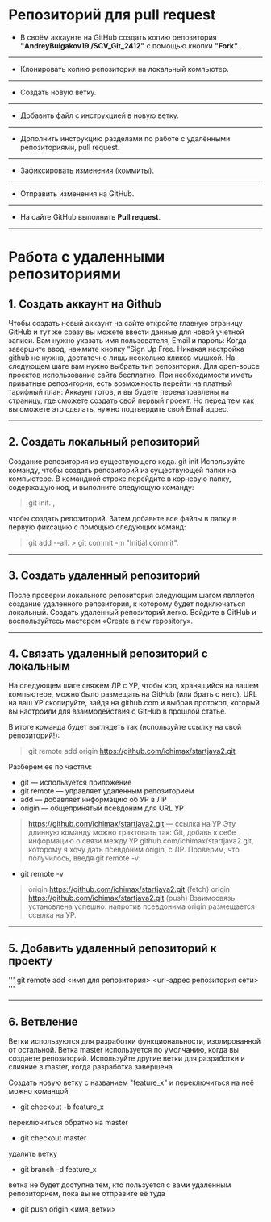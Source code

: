 # Репозиторий для **pull request**
* В своём аккаунте на GitHub создать копию репозитория **"AndreyBulgakov19
/SCV_Git_2412"** с помощью кнопки **"Fork"**.
---
* Клонировать копию репозитория на локальный компьютер.
---
* Создать новую ветку.
---
* Добавить файл с инструкцией в новую ветку.
---
* Дополнить инструкцию разделами по работе с удалёнными репозиториями, pull request.
---
* Зафиксировать изменения (коммиты).
---
* Отправить изменения на GitHub.
---
* На сайте GitHub выполнить **Pull request**.
---
# Работа с удаленными репозиториями 

## 1. Создать аккаунт на Github

Чтобы создать новый аккаунт на сайте откройте главную страницу GitHub и тут же сразу вы можете ввести данные для новой учетной записи. Вам нужно указать имя пользователя, Email и пароль: Когда завершите ввод, нажмите кнопку “Sign Up Free. Никакая настройка github не нужна, достаточно лишь несколько кликов мышкой. На следующем шаге вам нужно выбрать тип репозитория. Для open-souce проектов использование сайта бесплатно. При необходимости иметь приватные репозитории, есть возможность перейти на платный тарифный план: Аккаунт готов, и вы будете перенаправлены на страницу, где сможете создать свой первый проект. Но перед тем как вы сможете это сделать, нужно подтвердить свой Email адрес.

---

## 2. Создать локальный репозиторий

Создание репозитория из существующего кода. git init Используйте команду, чтобы создать репозиторий из существующей папки на компьютере. В командной строке перейдите в корневую папку, содержащую код, и выполните следующую команду:

> git init. , 

чтобы создать репозиторий. Затем добавьте все файлы в папку в первую фиксацию с помощью следующих команд: 

> git add --all. > git commit -m "Initial commit".

---

## 3. Создать удаленный репозиторий

После проверки локального репозитория следующим шагом является создание удаленного репозитория, к которому будет подключаться локальный.
Создать удаленный репозиторий легко.
Войдите в GitHub и воспользуйтесь мастером «Create a new repository».

---

## 4. Связать удаленный репозиторий с локальным

На следующем шаге свяжем ЛР с УР, чтобы код, хранящийся на вашем компьютере, можно было размещать на GitHub (или брать с него).
URL на ваш УР скопируйте, зайдя на github.com и выбрав протокол, который вы настроили для взаимодействия с GitHub в прошлой статье.

В итоге команда будет выглядеть так (используйте ссылку на свой репозиторий!):

> git remote add origin https://github.com/ichimax/startjava2.git

Разберем ее по частям:

- git — используется приложение 
- git remote — управляет удаленным репозиторием
- add — добавляет информацию об УР в ЛР
- origin — общепринятый псевдоним для URL УР

>https://github.com/ichimax/startjava2.git — ссылка на УР
Эту длинную команду можно трактовать так: Git, добавь к себе информацию о связи между УР github.com/ichimax/startjava2.git, которому я хочу дать псевдоним origin, с ЛР.
Проверим, что получилось, введя git remote -v:

- git remote -v

>origin  https://github.com/ichimax/startjava2.git (fetch)
origin  https://github.com/ichimax/startjava2.git (push)
Взаимосвязь установлена успешно: напротив псевдонима origin размещается ссылка на УР.

---
 
## 5. Добавить удаленный репозиторий к проекту

'''
git remote add <имя для репозитория> <url-адрес репозитория сети>
'''

---

## 6. Ветвление

Ветки используются для разработки функциональности, изолированной от остальной. Ветка master используется по умолчанию, когда вы создаете репозиторий. Используйте другие ветки для разработки и слияние в master, когда разработка завершена.

Создать новую ветку с названием "feature_x" и переключиться на неё можно командой
- git checkout -b feature_x
  
переключиться обратно на master
- git checkout master
  
удалить ветку
- git branch -d feature_x

ветка не будет доступна тем, кто пользуется с вами удаленным репозиторием, пока вы не отправите её туда
- git push origin <имя_ветки>

